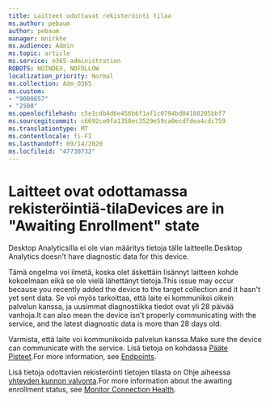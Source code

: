 ```yaml
---
title: Laitteet odottavat rekisteröinti tilaa
ms.author: pebaum
author: pebaum
manager: mnirkhe
ms.audience: Admin
ms.topic: article
ms.service: o365-administration
ROBOTS: NOINDEX, NOFOLLOW
localization_priority: Normal
ms.collection: Adm_O365
ms.custom:
- "9000657"
- "2508"
ms.openlocfilehash: c5e1cdb4d6e456b6f1af1c0794bd04180205bbf7
ms.sourcegitcommit: c6692ce0fa1358ec3529e59ca0ecdfdea4cdc759
ms.translationtype: MT
ms.contentlocale: fi-FI
ms.lasthandoff: 09/14/2020
ms.locfileid: "47730732"
---
```

# <a name="devices-are-in-awaiting-enrollment-state"></a><span data-ttu-id="4ac4d-102">Laitteet ovat odottamassa rekisteröintiä-tila</span><span class="sxs-lookup"><span data-stu-id="4ac4d-102">Devices are in "Awaiting Enrollment" state</span></span>

<span data-ttu-id="4ac4d-103">Desktop Analyticsilla ei ole vian määritys tietoja tälle laitteelle.</span><span class="sxs-lookup"><span data-stu-id="4ac4d-103">Desktop Analytics doesn't have diagnostic data for this device.</span></span> 

<span data-ttu-id="4ac4d-104">Tämä ongelma voi ilmetä, koska olet äskettäin lisännyt laitteen kohde kokoelmaan eikä se ole vielä lähettänyt tietoja.</span><span class="sxs-lookup"><span data-stu-id="4ac4d-104">This issue may occur because you recently added the device to the target collection and it hasn't yet sent data.</span></span> <span data-ttu-id="4ac4d-105">Se voi myös tarkoittaa, että laite ei kommunikoi oikein palvelun kanssa, ja uusimmat diagnostiikka tiedot ovat yli 28 päivää vanhoja.</span><span class="sxs-lookup"><span data-stu-id="4ac4d-105">It can also mean the device isn't properly communicating with the service, and the latest diagnostic data is more than 28 days old.</span></span>

<span data-ttu-id="4ac4d-106">Varmista, että laite voi kommunikoida palvelun kanssa.</span><span class="sxs-lookup"><span data-stu-id="4ac4d-106">Make sure the device can communicate with the service.</span></span> <span data-ttu-id="4ac4d-107">Lisä tietoja on kohdassa [Pääte Pisteet](https://docs.microsoft.com/configmgr/desktop-analytics/enable-data-sharing#endpoints).</span><span class="sxs-lookup"><span data-stu-id="4ac4d-107">For more information, see [Endpoints](https://docs.microsoft.com/configmgr/desktop-analytics/enable-data-sharing#endpoints).</span></span>

<span data-ttu-id="4ac4d-108">Lisä tietoja odottavien rekisteröinti tietojen tilasta on Ohje aiheessa [yhteyden kunnon valvonta](https://docs.microsoft.com/configmgr/desktop-analytics/monitor-connection-health#awaiting-enrollment).</span><span class="sxs-lookup"><span data-stu-id="4ac4d-108">For more information about the awaiting enrollment status, see [Monitor Connection Health](https://docs.microsoft.com/configmgr/desktop-analytics/monitor-connection-health#awaiting-enrollment).</span></span>